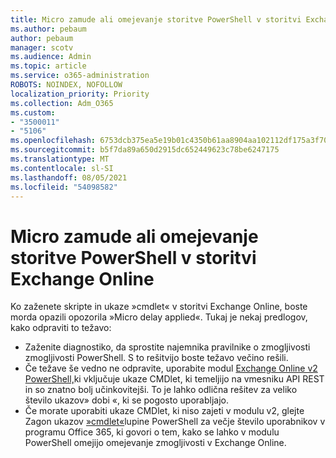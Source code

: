 ```yaml
---
title: Micro zamude ali omejevanje storitve PowerShell v storitvi Exchange Online
ms.author: pebaum
author: pebaum
manager: scotv
ms.audience: Admin
ms.topic: article
ms.service: o365-administration
ROBOTS: NOINDEX, NOFOLLOW
localization_priority: Priority
ms.collection: Adm_O365
ms.custom:
- "3500011"
- "5106"
ms.openlocfilehash: 6753dcb375ea5e19b01c4350b61aa8904aa102112df175a3f70281d18a634dbf
ms.sourcegitcommit: b5f7da89a650d2915dc652449623c78be6247175
ms.translationtype: MT
ms.contentlocale: sl-SI
ms.lasthandoff: 08/05/2021
ms.locfileid: "54098582"
---
```

# <a name="micro-delays-or-throttling-in-exchange-online-powershell"></a>Micro zamude ali omejevanje storitve PowerShell v storitvi Exchange Online

Ko zaženete skripte in ukaze »cmdlet« v storitvi Exchange Online, boste morda opazili opozorila »Micro delay applied«. Tukaj je nekaj predlogov, kako odpraviti to težavo:

- Zaženite diagnostiko, da sprostite najemnika pravilnike o zmogljivosti zmogljivosti PowerShell. S to rešitvijo boste težavo večino rešili.
- Če težave še vedno ne odpravite, uporabite modul [Exchange Online v2 PowerShell,](/powershell/exchange/exchange-online/exchange-online-powershell-v2/exchange-online-powershell-v2?view=exchange-ps&preserve-view=true)ki vključuje ukaze CMDlet, ki temeljijo na vmesniku API REST in so znatno bolj učinkovitejši. To je lahko odlična rešitev za veliko število ukazov» dobi «, ki se pogosto uporabljajo.
- Če morate uporabiti ukaze CMDlet, ki niso zajeti v modulu v2, glejte Zagon ukazov [»cmdlet«](https://techcommunity.microsoft.com/t5/exchange-team-blog/updated-running-powershell-cmdlets-for-large-numbers-of-users-in/ba-p/1000628#)lupine PowerShell za večje število uporabnikov v programu Office 365, ki govori o tem, kako se lahko v modulu PowerShell omejijo omejevanje zmogljivosti v Exchange Online.
